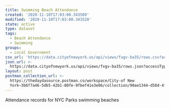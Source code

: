 ```yaml
---
title: Swimming Beach Attendance
created: '2020-11-10T17:03:00.343509'
modified: '2020-11-10T17:03:00.343520'
state: active
type: dataset
tags:
  - Beach Attendance
  - Swimming
groups:
  - Local Government
csv_url: 'https://data.cityofnewyork.us/api/views/fxgv-ba35/rows.csv?accessType=DOWNLOAD'
json_url: >-
  https://data.cityofnewyork.us/api/views/fxgv-ba35/rows.json?accessType=DOWNLOAD
layout: post
postman_collection_url: >-
  https://thedaydasource.postman.co/workspace/City-of New
  York~3b6f7a46-5db5-42b1-80fe-9fbef41e3e06/collection/90ae1344-d58d-4fa3-a8da-a755fe717420
---
```

Attendance records for NYC Parks swimming beaches
